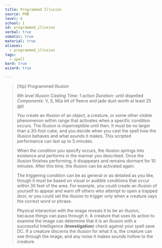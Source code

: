 ```yaml
---
title: Programmed Illusion
source: PHB
level: 6
school: I
id: programmed_illusion
verbal: true
somatic: true
material: true
aliases:
  - programmed_illusion
tags:
  - spell
bard: true
wizard: true

---
```

>[!tip] Programmed Illusion
>
> *6th level Illusion*
> *Casting Time:* 1 action
> *Duration:* until dispelled
> *Components:* V, S, M(a bit of fleece and jade dust worth at least 25 gp)
>
>You create an illusion of an object, a creature, or some other visible phenomenon within range that activates when a specific condition occurs. The illusion is imperceptible until then. It must be no larger than a 30-foot cube, and you decide when you cast the spell how the illusion behaves and what sounds it makes. This scripted performance can last up to 5 minutes.
>
>When the condition you specify occurs, the illusion springs into existence and performs in the manner you described. Once the illusion finishes performing, it disappears and remains dormant for 10 minutes. After this time, the illusion can be activated again.
>
>The triggering condition can be as general or as detailed as you like, though it must be based on visual or audible conditions that occur within 30 feet of the area. For example, you could create an illusion of yourself to appear and warn off others who attempt to open a trapped door, or you could set the illusion to trigger only when a creature says the correct word or phrase.
>
>Physical interaction with the image reveals it to be an illusion, because things can pass through it. A creature that uses its action to examine the image can determine that it is an illusion with a successful Intelligence (**Investigation**) check against your spell save DC. If a creature discerns the illusion for what it is, the creature can see through the image, and any noise it makes sounds hollow to the creature.
>

